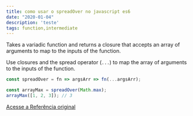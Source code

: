 ```yaml
---
title: como usar o spreadOver no javascript es6
date: "2020-01-04"
description: 'teste'
tags: function,intermediate
---
```


Takes a variadic function and returns a closure that accepts an array of arguments to map to the inputs of the function.

Use closures and the spread operator (`...`) to map the array of arguments to the inputs of the function.

```js
const spreadOver = fn => argsArr => fn(...argsArr);
```

```js
const arrayMax = spreadOver(Math.max);
arrayMax([1, 2, 3]); // 3
```

[Acesse a Referência original](http://github.com/30-seconds/)
